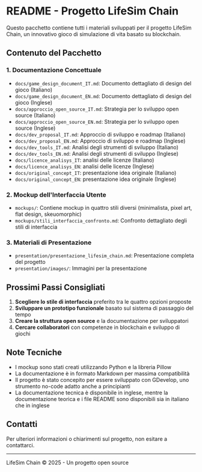 # README - Progetto LifeSim Chain

Questo pacchetto contiene tutti i materiali sviluppati per il progetto LifeSim Chain, un innovativo gioco di simulazione di vita basato su blockchain.

## Contenuto del Pacchetto

### 1. Documentazione Concettuale
- `docs/game_design_document_IT.md`: Documento dettagliato di design del gioco (Italiano)
- `docs/game_design_document_EN.md`: Documento dettagliato di design del gioco (Inglese)
- `docs/approccio_open_source_IT.md`: Strategia per lo sviluppo open source (Italiano)
- `docs/approccio_open_source_EN.md`: Strategia per lo sviluppo open source (Inglese)
- `docs/dev_proposal_IT.md`: Approccio di sviluppo e roadmap (Italiano)
- `docs/dev_proposal_EN.md`: Approccio di sviluppo e roadmap (Inglese)
- `docs/dev_tools_IT.md`: Analisi degli strumenti di sviluppo (Italiano)
- `docs/dev_tools_EN.md`: Analisi degli strumenti di sviluppo (Inglese)
- `docs/licence_analisys_IT`: analisi delle licenze (Italiano)
- `docs/licence_analisys_EN`: analisi delle licenze (Inglese)
- `docs/original_concept_IT`: presentazione idea originale (Italiano)
- `docs/original_concept_EN`: presentazione idea originale (Inglese)

### 2. Mockup dell'Interfaccia Utente
- `mockups/`: Contiene mockup in quattro stili diversi (minimalista, pixel art, flat design, skeuomorphic)
- `mockups/stili_interfaccia_confronto.md`: Confronto dettagliato degli stili di interfaccia

### 3. Materiali di Presentazione
- `presentation/presentazione_lifesim_chain.md`: Presentazione completa del progetto
- `presentation/images/`: Immagini per la presentazione

## Prossimi Passi Consigliati

1. **Scegliere lo stile di interfaccia** preferito tra le quattro opzioni proposte
2. **Sviluppare un prototipo funzionale** basato sul sistema di passaggio del tempo
3. **Creare la struttura open source** e la documentazione per sviluppatori
4. **Cercare collaboratori** con competenze in blockchain e sviluppo di giochi

## Note Tecniche

- I mockup sono stati creati utilizzando Python e la libreria Pillow
- La documentazione è in formato Markdown per massima compatibilità
- Il progetto è stato concepito per essere sviluppato con GDevelop, uno strumento no-code adatto anche a principianti
- La documentazione tecnica è disponibile in inglese, mentre la documentazione teorica e i file README sono disponibili sia in italiano che in inglese

## Contatti

Per ulteriori informazioni o chiarimenti sul progetto, non esitare a contattarci.

---

LifeSim Chain © 2025 - Un progetto open source
